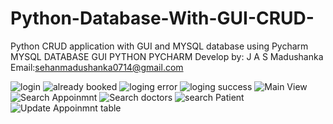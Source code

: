 # Python-Database-With-GUI-CRUD-
Python CRUD application with GUI and MYSQL database using Pycharm
MYSQL DATABASE  GUI PYTHON PYCHARM
Develop by: J A S Madushanka
Email:sehanmadushanka0714@gmail.com


![login](https://user-images.githubusercontent.com/43729924/196339100-d1ed9d6a-9c01-4c58-83c3-6785a6b310e7.JPG)
![already booked](https://user-images.githubusercontent.com/43729924/196339190-17faf5d2-511e-4884-b9c7-cd0c5ba1bb03.JPG)
![loging error](https://user-images.githubusercontent.com/43729924/196339194-3fba674f-852e-4b2a-b4f4-5c261b7d7b08.JPG)
![loging success](https://user-images.githubusercontent.com/43729924/196339196-5f2a9bd8-7599-44ea-953d-b9667230c4f1.JPG)
![Main View](https://user-images.githubusercontent.com/43729924/196339199-e4e952b3-2730-4e09-b937-132f4550e2c2.JPG)
![Search Appoinmnt](https://user-images.githubusercontent.com/43729924/196339201-12d8c705-f608-4558-9d4c-d39d9fbca9f6.JPG)
![Search doctors](https://user-images.githubusercontent.com/43729924/196339202-d70c01a3-6c57-4699-962a-28ed638b24d7.JPG)
![search Patient](https://user-images.githubusercontent.com/43729924/196339203-bb5342ad-ecfd-4f97-b58b-10d4f24ea7d9.JPG)
![Update Appoinmnt table](https://user-images.githubusercontent.com/43729924/196339204-3114576e-37ea-46b5-b20f-6570d57ba92e.JPG)
